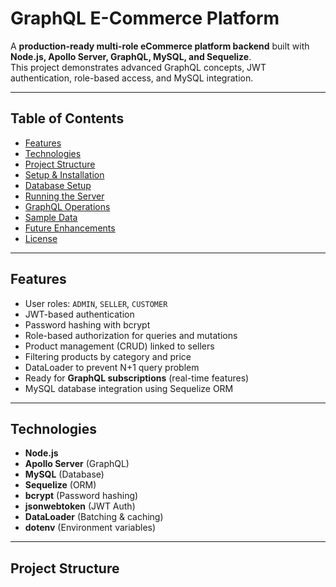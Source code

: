 # GraphQL E-Commerce Platform

A **production-ready multi-role eCommerce platform backend** built with **Node.js, Apollo Server, GraphQL, MySQL, and Sequelize**.  
This project demonstrates advanced GraphQL concepts, JWT authentication, role-based access, and MySQL integration.  

---

## **Table of Contents**

- [Features](#features)  
- [Technologies](#technologies)  
- [Project Structure](#project-structure)  
- [Setup & Installation](#setup--installation)  
- [Database Setup](#database-setup)  
- [Running the Server](#running-the-server)  
- [GraphQL Operations](#graphql-operations)  
- [Sample Data](#sample-data)  
- [Future Enhancements](#future-enhancements)  
- [License](#license)  

---

## **Features**

- User roles: `ADMIN`, `SELLER`, `CUSTOMER`  
- JWT-based authentication  
- Password hashing with bcrypt  
- Role-based authorization for queries and mutations  
- Product management (CRUD) linked to sellers  
- Filtering products by category and price  
- DataLoader to prevent N+1 query problem  
- Ready for **GraphQL subscriptions** (real-time features)  
- MySQL database integration using Sequelize ORM  

---

## **Technologies**

- **Node.js**  
- **Apollo Server** (GraphQL)  
- **MySQL** (Database)  
- **Sequelize** (ORM)  
- **bcrypt** (Password hashing)  
- **jsonwebtoken** (JWT Auth)  
- **DataLoader** (Batching & caching)  
- **dotenv** (Environment variables)  

---

## **Project Structure**

